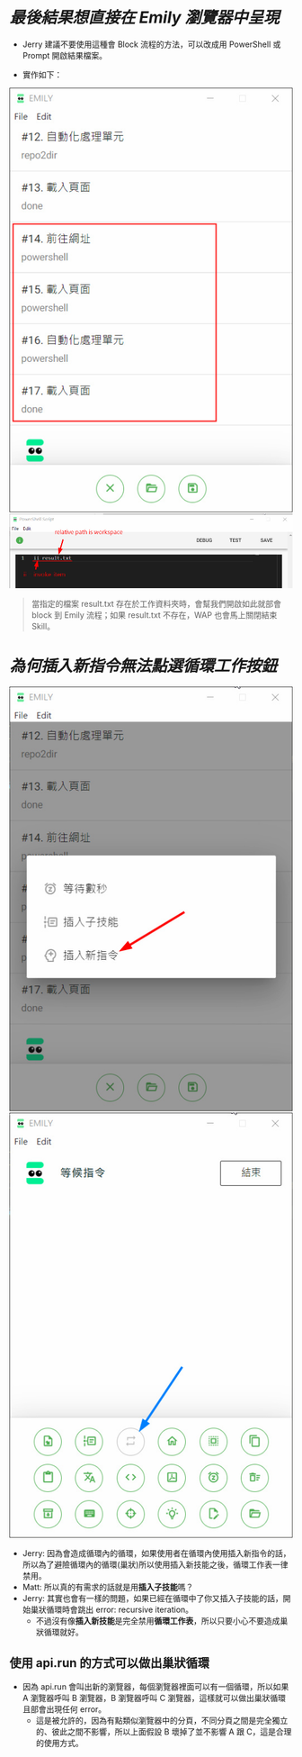 # **_最後結果想直接在 Emily 瀏覽器中呈現_**

- Jerry 建議不要使用這種會 Block 流程的方法，可以改成用 PowerShell 或 Prompt 開啟結果檔案。

- 實作如下：

![alt](pic/bandicam%202022-10-03%2015-01-10-771.jpg)
![alt](pic/bandicam%202022-10-03%2015-02-23-043.jpg)

> 當指定的檔案 result.txt 存在於工作資料夾時，會幫我們開啟如此就部會 block 到 Emily 流程；如果 result.txt 不存在，WAP 也會馬上關閉結束 Skill。

# **_為何插入新指令無法點選循環工作按鈕_**

![alt](pic/bandicam%202022-10-03%2015-06-14-719.jpg)
![alt](pic/bandicam%202022-10-03%2015-06-28-439.jpg)

- Jerry: 因為會造成循環內的循環，如果使用者在循環內使用插入新指令的話，所以為了避險循環內的循環(巢狀)所以使用插入新技能之後，循環工作表一律禁用。
- Matt: 所以真的有需求的話就是用**插入子技能**嗎？
- Jerry: 其實也會有一樣的問題，如果已經在循環中了你又插入子技能的話，開始巢狀循環時會跳出 error: recursive iteration。
  - 不過沒有像**插入新技能**是完全禁用**循環工作表**，所以只要小心不要造成巢狀循環就好。

## **使用 api.run 的方式可以做出巢狀循環**

- 因為 api.run 會叫出新的瀏覽器，每個瀏覽器裡面可以有一個循環，所以如果 A 瀏覽器呼叫 B 瀏覽器，B 瀏覽器呼叫 C 瀏覽器，這樣就可以做出巢狀循環且部會出現任何 error。
  - 這是被允許的，因為有點類似瀏覽器中的分頁，不同分頁之間是完全獨立的、彼此之間不影響，所以上面假設 B 壞掉了並不影響 A 跟 C，這是合理的使用方式。
